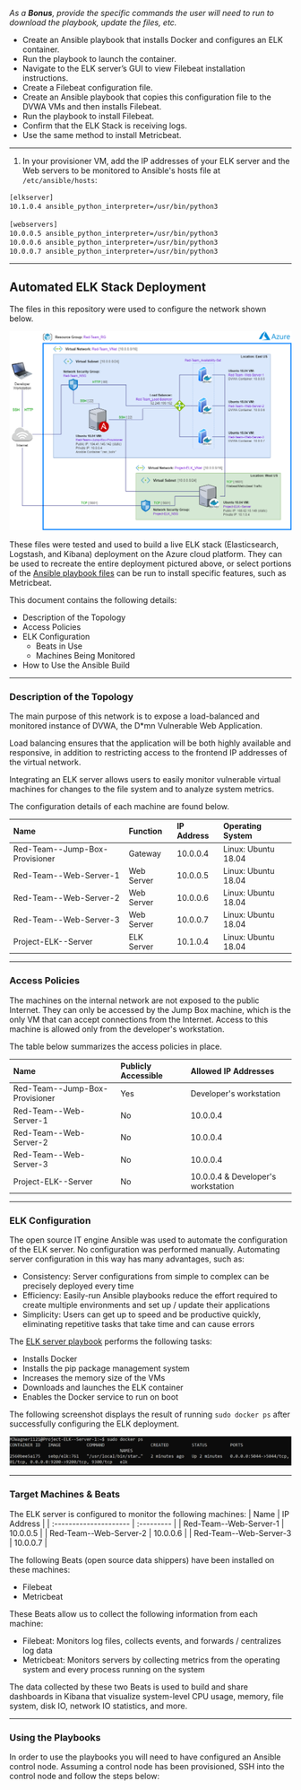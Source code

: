 
_As a **Bonus**, provide the specific commands the user will need to run to download the playbook, update the files, etc._

- Create an Ansible playbook that installs Docker and configures an ELK container.
- Run the playbook to launch the container.
- Navigate to the ELK server’s GUI to view Filebeat installation instructions.
- Create a Filebeat configuration file.
- Create an Ansible playbook that copies this configuration file to the DVWA VMs and then installs Filebeat.
- Run the playbook to install Filebeat.
- Confirm that the ELK Stack is receiving logs.
- Use the same method to install Metricbeat.

---

1. In your provisioner VM, add the IP addresses of your ELK server and the Web servers to be monitored to Ansible's hosts file at `/etc/ansible/hosts`:

```
[elkserver]
10.1.0.4 ansible_python_interpreter=/usr/bin/python3

[webservers]
10.0.0.5 ansible_python_interpreter=/usr/bin/python3
10.0.0.6 ansible_python_interpreter=/usr/bin/python3
10.0.0.7 ansible_python_interpreter=/usr/bin/python3
```

---

## Automated ELK Stack Deployment

The files in this repository were used to configure the network shown below.

![Azure Cloud Infrastructure Diagram](Diagrams/Wagner,_Michael_-_Azure_Cloud_Infrastructure_Diagram.png)

These files were tested and used to build a live ELK stack (Elasticsearch, Logstash, and Kibana) deployment on
the Azure cloud platform. They can be used to recreate the entire deployment pictured above, or select portions of
the [Ansible playbook files](./Ansible/) can be run to install specific features, such as Metricbeat.

This document contains the following details:

- Description of the Topology
- Access Policies
- ELK Configuration
  - Beats in Use
  - Machines Being Monitored
- How to Use the Ansible Build

---

### Description of the Topology

The main purpose of this network is to expose a load-balanced and monitored instance of DVWA, the
D\*mn Vulnerable Web Application.

Load balancing ensures that the application will be both highly available and responsive,
in addition to restricting access to the frontend IP addresses of the virtual network.

Integrating an ELK server allows users to easily monitor vulnerable virtual machines for changes to
the file system and to analyze system metrics.

The configuration details of each machine are found below.

| Name                           | Function   | IP Address | Operating System    |
|:-------------------------------|:-----------|:-----------|:--------------------|
| Red-Team--Jump-Box-Provisioner | Gateway    | 10.0.0.4   | Linux: Ubuntu 18.04 |
| Red-Team--Web-Server-1         | Web Server | 10.0.0.5   | Linux: Ubuntu 18.04 |
| Red-Team--Web-Server-2         | Web Server | 10.0.0.6   | Linux: Ubuntu 18.04 |
| Red-Team--Web-Server-3         | Web Server | 10.0.0.7   | Linux: Ubuntu 18.04 |
| Project-ELK--Server            | ELK Server | 10.1.0.4   | Linux: Ubuntu 18.04 |

---

### Access Policies

The machines on the internal network are not exposed to the public Internet.
They can only be accessed by the Jump Box machine, which is the only VM that can accept connections from the Internet.
Access to this machine is allowed only from the developer's workstation.

The table below summarizes the access policies in place.

| Name                           | Publicly Accessible | Allowed IP Addresses               |
| :----------------------------- | :------------------ | :--------------------------------- |
| Red-Team--Jump-Box-Provisioner | Yes                 | Developer's workstation            |
| Red-Team--Web-Server-1         | No                  | 10.0.0.4                           |
| Red-Team--Web-Server-2         | No                  | 10.0.0.4                           |
| Red-Team--Web-Server-3         | No                  | 10.0.0.4                           |
| Project-ELK--Server            | No                  | 10.0.0.4 & Developer's workstation |

---

### ELK Configuration

The open source IT engine Ansible was used to automate the configuration of the ELK server.
No configuration was performed manually.
Automating server configuration in this way has many advantages, such as:

- Consistency: Server configurations from simple to complex can be precisely deployed every time
- Efficiency: Easily-run Ansible playbooks reduce the effort required to create multiple environments and set up / update their applications
- Simplicity: Users can get up to speed and be productive quickly, eliminating repetitive tasks that take time and can cause errors

The [ELK server playbook](./Ansible/02-config-elk-server-with-docker.yml) performs the following tasks:

- Installs Docker
- Installs the pip package management system
- Increases the memory size of the VMs
- Downloads and launches the ELK container
- Enables the Docker service to run on boot

The following screenshot displays the result of running `sudo docker ps` after successfully configuring the ELK deployment.

![sudo docker ps output](Images/docker_ps_output.png)

---

### Target Machines & Beats

The ELK server is configured to monitor the following machines:
| Name                   | IP Address |
| :--------------------- | :--------- |
| Red-Team--Web-Server-1 | 10.0.0.5   |
| Red-Team--Web-Server-2 | 10.0.0.6   |
| Red-Team--Web-Server-3 | 10.0.0.7   |

The following Beats (open source data shippers) have been installed on these machines:
- Filebeat
- Metricbeat

These Beats allow us to collect the following information from each machine:
- Filebeat: Monitors log files, collects events, and forwards / centralizes log data
- Metricbeat: Monitors servers by collecting metrics from the operating system and every process running on the system

The data collected by these two Beats is used to build and share dashboards in Kibana that visualize system-level CPU usage,
memory, file system, disk IO, network IO statistics, and more.

---

### Using the Playbooks

In order to use the playbooks you will need to have configured an Ansible control node. Assuming a control node has
been provisioned, SSH into the control node and follow the steps below:
